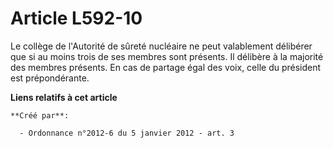 # Article L592-10

Le collège de l'Autorité de sûreté nucléaire ne peut valablement délibérer que si au moins trois de ses membres sont
présents. Il délibère à la majorité des membres présents. En cas de partage égal des voix, celle du président est
prépondérante.

**Liens relatifs à cet article**

	**Créé par**:

	  - Ordonnance n°2012-6 du 5 janvier 2012 - art. 3

